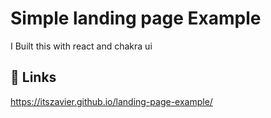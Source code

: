 
# Simple landing page Example

I Built this with react and chakra ui


## 🔗 Links

https://itszavier.github.io/landing-page-example/
